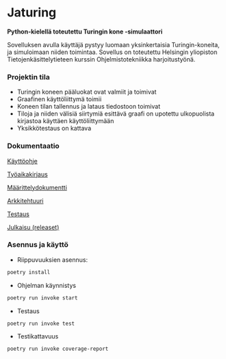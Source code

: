 # Jaturing

**Python-kielellä toteutettu Turingin kone -simulaattori**

Sovelluksen avulla käyttäjä pystyy luomaan yksinkertaisia Turingin-koneita, ja simuloimaan niiden toimintaa. Sovellus on toteutettu Helsingin yliopiston Tietojenkäsittelytieteen kurssin Ohjelmistotekniikka harjoitustyönä.

### Projektin tila
* Turingin koneen pääluokat ovat valmiit ja toimivat
* Graafinen käyttöliittymä toimii
* Koneen tilan tallennus ja lataus tiedostoon toimivat
* Tiloja ja niiden välisiä siirtymiä esittävä graafi on upotettu ulkopuolista kirjastoa käyttäen käyttöliittymään
* Yksikkötestaus on kattava

### Dokumentaatio
[Käyttöohje](https://github.com/jatufin/ot-harjoitustyo/blob/master/dokumentaatio/kaytto-ohje.md)

[Työaikakirjaus](https://github.com/jatufin/ot-harjoitustyo/blob/master/dokumentaatio/tuntikirjanpito.md)

[Määrittelydokumentti](https://github.com/jatufin/ot-harjoitustyo/blob/master/dokumentaatio/vaatimusmaarittely.md)

[Arkkitehtuuri](https://github.com/jatufin/ot-harjoitustyo/blob/master/dokumentaatio/arkkitehtuuri.md)

[Testaus](https://github.com/jatufin/ot-harjoitustyo/blob/master/dokumentaatio/testaus.md)

[Julkaisu (releaset)](https://github.com/jatufin/ot-harjoitustyo/releases/tag/loppupalautus)

### Asennus ja käyttö

* Riippuvuuksien asennus:
```bash
poetry install
```

* Ohjelman käynnistys
```bash
poetry run invoke start
```

* Testaus
```bash
poetry run invoke test
```

* Testikattavuus
```bash
poetry run invoke coverage-report
```
